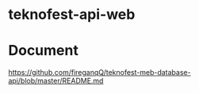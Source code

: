 # teknofest-api-web
# Document
https://github.com/fireganqQ/teknofest-meb-database-api/blob/master/README.md
